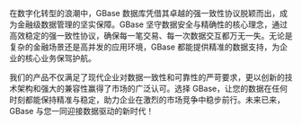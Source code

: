 在数字化转型的浪潮中，GBase 数据库凭借其卓越的强一致性协议脱颖而出，成为金融级数据管理的坚实保障。GBase 坚守数据安全与精确性的核心理念，通过高效稳定的强一致性协议，确保每一笔交易、每一次数据交互都万无一失。无论是复杂的金融场景还是高并发的应用环境，GBase 都能提供精准的数据支持，为企业的核心业务保驾护航。

我们的产品不仅满足了现代企业对数据一致性和可靠性的严苛要求，更以创新的技术架构和强大的兼容性赢得了市场的广泛认可。选择 GBase，让您的数据在任何时刻都能保持精准与稳定，助力企业在激烈的市场竞争中稳步前行。未来已来，GBase 与您一同迎接数据驱动的新时代！